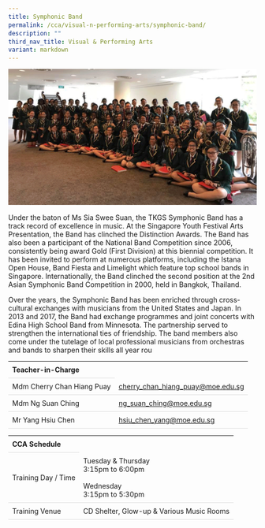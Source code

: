 ```yaml
---
title: Symphonic Band
permalink: /cca/visual-n-performing-arts/symphonic-band/
description: ""
third_nav_title: Visual & Performing Arts
variant: markdown
---
```

<style>
table {
  border-collapse: collapse;
  width: 100%;
}

th, td {
  padding: 8px;
  text-align: left;
  border-bottom: 1px solid #ddd;
}

tr:hover {background-color: #F5F5DC;}
</style>

<img src="/images/CCA/Band/symband.gif">

<p>Under the baton of Ms Sia Swee Suan, the TKGS Symphonic Band has a track record of excellence in music. At the Singapore Youth Festival Arts Presentation, the Band has clinched the Distinction Awards. The Band has also been a participant of the National Band Competition since 2006, consistently being award Gold (First Division) at this biennial competition. It has been invited to perform at numerous platforms, including the Istana Open House, Band Fiesta and Limelight which feature top school bands in Singapore. Internationally, the Band clinched the second position at the 2nd Asian Symphonic Band Competition in 2000, held in Bangkok, Thailand. 

Over the years, the Symphonic Band has been enriched through cross-cultural exchanges with musicians from the United States and Japan. In 2013 and 2017, the Band had exchange programmes and joint concerts with Edina High School Band from Minnesota. The partnership served to strengthen the international ties of friendship. The band members also come under the tutelage of local professional musicians from orchestras and bands to sharpen their skills all year rou</p>

<table>
	<tbody>
		<tr>
			<th colspan="1">Teacher-in-Charge</th>
</tr>
		<tr>
	<td rowspan="1">Mdm Cherry Chan Hiang Puay</td>
 <td><a target="" href="mailto:cherry_chan_hiang_puay@moe.edu.sg">cherry_chan_hiang_puay@moe.edu.sg</a></td>
	 	</tr>
		<tr>
	<td rowspan="1">Mdm Ng Suan Ching</td>
 <td><a target="" href="mailto:ng_suan_ching@moe.edu.sg">ng_suan_ching@moe.edu.sg</a>
	</td>
	 	</tr>
		<tr>
	<td rowspan="1">Mr Yang Hsiu Chen</td>
 <td><a target="" href="mailto:hsiu_chen_yang@moe.edu.sg">hsiu_chen_yang@moe.edu.sg</a>
	 </td>
		</tr>
	</tbody>
	</table>
<table>
	<tbody>
		<tr>
			<th colspan="1">CCA Schedule</th>
</tr>
		<tr>
	<td rowspan="1"> Training Day / Time</td>
<td>Tuesday &amp; Thursday<br>
	3:15pm to 6:00pm
	<br><br>
	Wednesday<br>
	3:15pm to 5:30pm
		</td>
	 	</tr>
<tr>
	<td rowspan="1">Training Venue</td>
 <td rowspan="1">CD Shelter, Glow-up &amp; Various Music Rooms</td>
	</tr>
</tbody>
</table>